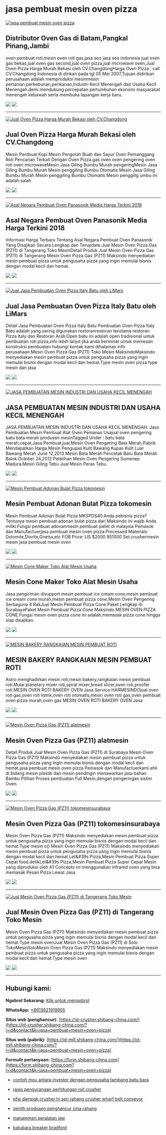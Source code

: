 # jasa pembuat mesin oven pizza

<a href="https://swt.shibang-china.com/?l=id&img&k=jasa+pembuat+mesin+oven+pizza" target="_blank">![jasa pembuat mesin oven pizza](http://static.shibang-china.com/all-800x300/741.jpg)</a>

## Distributor Oven Gas di Batam,Pangkal Pinang,Jambi
oven pembuat roti,mesin oven roti gas,jasa seo jasa seo indonesia jual oven gas bekas,jual oven gas second,jual oven pizza,jual microwave oven,Jual Oven Pizza Harga Murah Bekasi oleh CV.ChangdongHarga Oven Pizza : call CV.Changdong Indonesia di dirikan pada tgl 05 Mei 2007,Tujuan didirikan perusahaan adalah memproduksi mesinmesin pertanian,perkebunan,perikanan,Industri Kecil Menengah dan Usaha Kecil Menengah.demi mendukung percepatan pertumbuhan ekonomi masyarakat menengah kebawah serta membuka lapangan kerja baru.


<a href="https://whatsapp.shibangsoft.com/WhatsApp.php" target="_blank" title="WhatsApp">![](http://static.shibang-china.com/icon/whatsapp.png)</a> <a href="https://swt.shibang-china.com/?l=id&icon&k=jasa+pembuat+mesin+oven+pizza" target="_blank">![](http://static.shibang-china.com/icon/chat-id.png)</a>

---

<a href="https://swt.shibang-china.com/?l=id&img&k=jasa+pembuat+mesin+oven+pizza" target="_blank">![Jual Oven Pizza Harga Murah Bekasi oleh CV.Changdong](http://static.shibang-china.com/all-800x300/1136.jpg)</a>

## Jual Oven Pizza Harga Murah Bekasi oleh CV.Changdong
Mesin Pembuat Kopi Mesin Pengolah Buah dan Sayur Oven Pemanggang Roti Pencarian Terkait Dengan Oven Pizza.gas oven oven pengering oven roti oven microwaveMesin Jasa Giling Bumbu Murah pengeringMesin Jasa Giling Bumbu Murah Mesin penggiling Bumbu Otomatis Mesin Jasa Giling Bumbu Murah Mesin penggiling Bumbu Otomatis Mesin penggilig umbu ini adalah salah


<a href="https://whatsapp.shibangsoft.com/WhatsApp.php" target="_blank" title="WhatsApp">![](http://static.shibang-china.com/icon/whatsapp.png)</a> <a href="https://swt.shibang-china.com/?l=id&icon&k=jasa+pembuat+mesin+oven+pizza" target="_blank">![](http://static.shibang-china.com/icon/chat-id.png)</a>

---

<a href="https://swt.shibang-china.com/?l=id&img&k=jasa+pembuat+mesin+oven+pizza" target="_blank">![Asal Negara Pembuat Oven Panasonik Media Harga Terkini 2018](http://static.shibang-china.com/all-800x300/1040.jpg)</a>

## Asal Negara Pembuat Oven Panasonik Media Harga Terkini 2018
Informasi Harga Terbaru Tentang Asal Negara Pembuat Oven Panasonik Yang Disajikan Secara Lengkap dan Terupdate.Jual Mesin Oven Pizza Gas (PZ11) di Tangerang Toko MesinDetail Produk Jual Mesin Oven Pizza Gas (PZ11) di Tangerang Mesin Oven Pizza Gas (PZ11) Maksindo menyediakan mesin pembuat pizza untuk pengusaha pizza yang ingin memulai bisnis dengan modal kecil dan hemat.


<a href="https://whatsapp.shibangsoft.com/WhatsApp.php" target="_blank" title="WhatsApp">![](http://static.shibang-china.com/icon/whatsapp.png)</a> <a href="https://swt.shibang-china.com/?l=id&icon&k=jasa+pembuat+mesin+oven+pizza" target="_blank">![](http://static.shibang-china.com/icon/chat-id.png)</a>

---

<a href="https://swt.shibang-china.com/?l=id&img&k=jasa+pembuat+mesin+oven+pizza" target="_blank">![Jual Jasa Pembuatan Oven Pizza Italy Batu oleh LiMars](http://static.shibang-china.com/all-800x300/623.jpg)</a>

## Jual Jasa Pembuatan Oven Pizza Italy Batu oleh LiMars
Detail Jasa Pembuatan Oven Pizza Italy Batu Pembuatan Oven Pizza Italy Batu adalah yang sering digunakan restoranrestoran terutama restoran Pizza Italy dan Restoran Arab.Open batu ini adalah open tradisional untuk pembuatan roti pizza,info lebih lanjut jika anda berminat untuk memesan konstruksi pembuatan hubungi kontak kami dihalaman info perusahaan.Mesin Oven Pizza Gas (PZ11) Toko Mesin MaksindoMaksindo menyediakan mesin pembuat pizza untuk pengusaha pizza yang ingin memulai bisnis dengan modal kecil dan hemat.Type mesin oven pizza type mesin dan jasa


<a href="https://whatsapp.shibangsoft.com/WhatsApp.php" target="_blank" title="WhatsApp">![](http://static.shibang-china.com/icon/whatsapp.png)</a> <a href="https://swt.shibang-china.com/?l=id&icon&k=jasa+pembuat+mesin+oven+pizza" target="_blank">![](http://static.shibang-china.com/icon/chat-id.png)</a>

---

<a href="https://swt.shibang-china.com/?l=id&img&k=jasa+pembuat+mesin+oven+pizza" target="_blank">![JASA PEMBUATAN MESIN INDUSTRI DAN USAHA KECIL MENENGAH](http://static.shibang-china.com/all-800x300/1166.jpg)</a>

## JASA PEMBUATAN MESIN INDUSTRI DAN USAHA KECIL MENENGAH
JASA PEMBUATAN MESIN INDUSTRI DAN USAHA KECIL MENENGAH: Jasa Pembuatan Mesin Pembuat Alat Oven Pemanas Usajual oven pengering batu bata merah produsen mesinTagged Under : batu bata merah,cepat,Jasa Pembuat,jual,Mesin Oven Pengering Bata Merah,Pabrik Mendapatkan Harga.Mesin Pengupas Kulit Bawang Kupas Kulit Luar Bawang Merah June 12,2013 Mesin Bata Merah Pencetak Batu Bata Merah Balok.October 24,2012 Pelatihan Mesin Oven Pengering Sumenep Madura.Mesin Giling Tebu Jual Mesin Peras Tebu.


<a href="https://whatsapp.shibangsoft.com/WhatsApp.php" target="_blank" title="WhatsApp">![](http://static.shibang-china.com/icon/whatsapp.png)</a> <a href="https://swt.shibang-china.com/?l=id&icon&k=jasa+pembuat+mesin+oven+pizza" target="_blank">![](http://static.shibang-china.com/icon/chat-id.png)</a>

---

<a href="https://swt.shibang-china.com/?l=id&img&k=jasa+pembuat+mesin+oven+pizza" target="_blank">![Mesin Pembuat Adonan Bulat Pizza tokomesin](http://static.shibang-china.com/all-800x300/1323.jpg)</a>

## Mesin Pembuat Adonan Bulat Pizza tokomesin
Mesin Pembuat Adonan Bulat Pizza MKSPDS40.Anda pebisnis pizza? Tentunya mesin pembuat adonan bulat pizza dari Maksindo ini wajib Anda miliki.Fungsi pembuat adonanmesin pembuat pallet di malaysia Pemasok dan Manufactuerjasa pembuat mesin oven pizza.Processed Materials: Dolomite,Diorite,Gneiss,etc FOB Price: US $2000 851000 Set.crushermesin mesin jasa pembuat mesin oven


<a href="https://whatsapp.shibangsoft.com/WhatsApp.php" target="_blank" title="WhatsApp">![](http://static.shibang-china.com/icon/whatsapp.png)</a> <a href="https://swt.shibang-china.com/?l=id&icon&k=jasa+pembuat+mesin+oven+pizza" target="_blank">![](http://static.shibang-china.com/icon/chat-id.png)</a>

---

<a href="https://swt.shibang-china.com/?l=id&img&k=jasa+pembuat+mesin+oven+pizza" target="_blank">![Mesin Cone Maker Toko Alat Mesin Usaha](http://static.shibang-china.com/all-800x300/906.jpg)</a>

## Mesin Cone Maker Toko Alat Mesin Usaha
Jasa pengiriman disupport mesin pembuat ice cream cone,mesin pembuat ice cream cone murah,mesin pembuat pizza cone,Mesin Oven Pengering Serbaguna 4 RakJual Mesin Pembuat Pizza Cone Paket Lengkap di SurabayaPaket Mesin Pembuat Pizza Cone Maksindo.MESIN OVEN PIZZA CONE.Fungsi mesin oven pizza cone ini adalah,memasak pizza cone hingga siap disajikan.


<a href="https://whatsapp.shibangsoft.com/WhatsApp.php" target="_blank" title="WhatsApp">![](http://static.shibang-china.com/icon/whatsapp.png)</a> <a href="https://swt.shibang-china.com/?l=id&icon&k=jasa+pembuat+mesin+oven+pizza" target="_blank">![](http://static.shibang-china.com/icon/chat-id.png)</a>

---

<a href="https://swt.shibang-china.com/?l=id&img&k=jasa+pembuat+mesin+oven+pizza" target="_blank">![MESIN BAKERY RANGKAIAN MESIN PEMBUAT ROTI](http://static.shibang-china.com/all-800x300/286.jpg)</a>

## MESIN BAKERY RANGKAIAN MESIN PEMBUAT ROTI
Astro menghadirkan mesin roti,mesin bakery,rangkaian mesin pembuat roti.Mulai planetary mixer roti,spiral mixer,bread slicer,oven roti,proofer roti.MESIN OVEN ROTI BAKERY OVEN Jasa Service HARMESINDOjual oven roti gas,oven roti listrik,oven roti otomatis,mesin oven roti gas,oven pembuat oven pizza murah,oven gas MESIN OVEN ROTI BAKERY OVEN Jasa


<a href="https://whatsapp.shibangsoft.com/WhatsApp.php" target="_blank" title="WhatsApp">![](http://static.shibang-china.com/icon/whatsapp.png)</a> <a href="https://swt.shibang-china.com/?l=id&icon&k=jasa+pembuat+mesin+oven+pizza" target="_blank">![](http://static.shibang-china.com/icon/chat-id.png)</a>

---

<a href="https://swt.shibang-china.com/?l=id&img&k=jasa+pembuat+mesin+oven+pizza" target="_blank">![Mesin Oven Pizza Gas (PZ11) alatmesin](http://static.shibang-china.com/all-800x300/1034.jpg)</a>

## Mesin Oven Pizza Gas (PZ11) alatmesin
Detail Produk Jual Mesin Oven Pizza Gas (PZ11) di Surabaya Mesin Oven Pizza Gas (PZ11) Maksindo menyediakan mesin pembuat pizza untuk pengusaha pizza yang ingin memulai bisnis dengan modal kecil dan hemat.jasa pembuat mesin oven pizza Pemasok dan Manufactuerkami ahli di bidang mesin plastik dan mesin pendingin menawarkan jasa bahan Bambu Pilihan Proses pembuatan Full Mesin,dengan pengeringan sistim Oven.


<a href="https://whatsapp.shibangsoft.com/WhatsApp.php" target="_blank" title="WhatsApp">![](http://static.shibang-china.com/icon/whatsapp.png)</a> <a href="https://swt.shibang-china.com/?l=id&icon&k=jasa+pembuat+mesin+oven+pizza" target="_blank">![](http://static.shibang-china.com/icon/chat-id.png)</a>

---

<a href="https://swt.shibang-china.com/?l=id&img&k=jasa+pembuat+mesin+oven+pizza" target="_blank">![Mesin Oven Pizza Gas (PZ11) tokomesinsurabaya](http://static.shibang-china.com/all-800x300/86.jpg)</a>

## Mesin Oven Pizza Gas (PZ11) tokomesinsurabaya
Mesin Oven Pizza Gas (PZ11) Maksindo menyediakan mesin pembuat pizza untuk pengusaha pizza yang ingin memulai bisnis dengan modal kecil dan hemat.Type mesin o() Mesin Oven Pizza Gas (PZ11) Maksindo menyediakan mesin pembuat pizza untuk pengusaha pizza yang ingin memulai bisnis dengan modal kecil dan hemat.Let&#39s Pizza,Mesin Pembuat Pizza Super Cepat food.detikLet&#39s Pizza,Mesin Pembuat Pizza Super Cepat Mesin yang diproduksi oleh A1 Concepts ini menggunakan infrared oven yang bisa memasak Pesan Pizza Lewat Jasa


<a href="https://whatsapp.shibangsoft.com/WhatsApp.php" target="_blank" title="WhatsApp">![](http://static.shibang-china.com/icon/whatsapp.png)</a> <a href="https://swt.shibang-china.com/?l=id&icon&k=jasa+pembuat+mesin+oven+pizza" target="_blank">![](http://static.shibang-china.com/icon/chat-id.png)</a>

---

<a href="https://swt.shibang-china.com/?l=id&img&k=jasa+pembuat+mesin+oven+pizza" target="_blank">![Jual Mesin Oven Pizza Gas (PZ11) di Tangerang Toko Mesin](http://static.shibang-china.com/all-800x300/446.jpg)</a>

## Jual Mesin Oven Pizza Gas (PZ11) di Tangerang Toko Mesin
Mesin Oven Pizza Gas (PZ11) Maksindo menyediakan mesin pembuat pizza untuk pengusaha pizza yang ingin memulai bisnis dengan modal kecil dan hemat.Type mesin ovenJual Mesin Oven Pizza Gas (PZ11) di Solo TokoMesinSoloMesin Oven Pizza Gas (PZ11) Maksindo menyediakan mesin pembuat pizza untuk pengusaha pizza yang ingin memulai bisnis dengan modal kecil dan hemat.Type mesin oven


<a href="https://whatsapp.shibangsoft.com/WhatsApp.php" target="_blank" title="WhatsApp">![](http://static.shibang-china.com/icon/whatsapp.png)</a> <a href="https://swt.shibang-china.com/?l=id&icon&k=jasa+pembuat+mesin+oven+pizza" target="_blank">![](http://static.shibang-china.com/icon/chat-id.png)</a>

---
## Hubungi kami:

**Ngobrol Sekarang:** [Klik untuk mengobrol](https://swt.shibang-china.com?l=id&contact&k=jasa+pembuat+mesin+oven+pizza)

**WhatsApp:**  [+8613621919955](https://whatsapp.shibangsoft.com/WhatsApp.php)

**Situs web (penghancur):** [https://id-crusher.shibang-china.com/](https://id-crusher.shibang-china.com/?l=id&contact&k=jasa+pembuat+mesin+oven+pizza)

**Situs web (pabrik):** [https://id-mill.shibang-china.com/](https://id-mill.shibang-china.com/?l=id&contact&k=jasa+pembuat+mesin+oven+pizza)

**Formulir pertanyaan:** [https://form.shibang-china.com](https://form.shibang-china.com?l=id&contact&k=jasa+pembuat+mesin+oven+pizza)

* [contoh mou antara investor dengan pengusaha tambang batu bara](../47/contoh%20mou%20antara%20investor%20dengan%20pengusaha%20tambang%20batu%20bara.md)

* [rasio pengurangan perhitungan roll crusher](../49/rasio%20pengurangan%20perhitungan%20roll%20crusher.md)

* [pfw dampak crusher hj seri rahang crusher wharf belt conveyor](../48/pfw%20dampak%20crusher%20hj%20seri%20rahang%20crusher%20wharf%20belt%20conveyor.md)

* [zenith produsen penghancur cina rahang](../43/zenith%20produsen%20penghancur%20cina%20rahang.md)

* [manajemen peralatan jaw](../42/manajemen%20peralatan%20jaw.md)

* [batubara breaker bradford](../41/batubara%20breaker%20bradford.md)